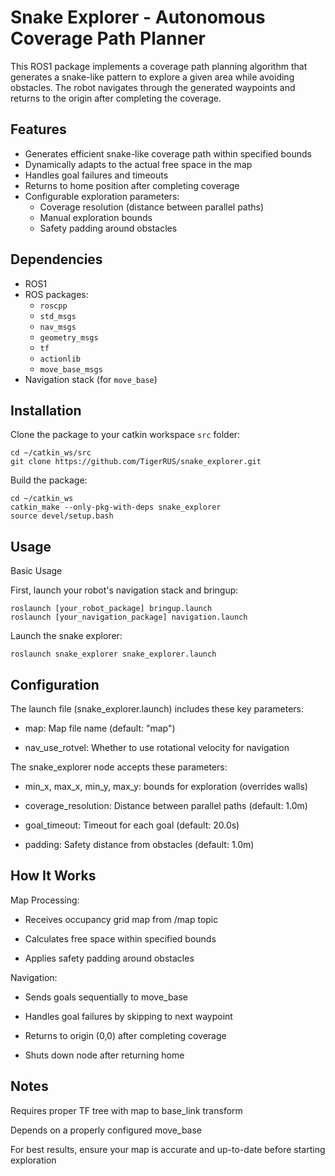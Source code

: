 # Snake Explorer - Autonomous Coverage Path Planner

This ROS1 package implements a coverage path planning algorithm that generates a snake-like pattern to explore a given area while avoiding obstacles. The robot navigates through the generated waypoints and returns to the origin after completing the coverage.

## Features

- Generates efficient snake-like coverage path within specified bounds
- Dynamically adapts to the actual free space in the map
- Handles goal failures and timeouts
- Returns to home position after completing coverage
- Configurable exploration parameters:
  - Coverage resolution (distance between parallel paths)
  - Manual exploration bounds
  - Safety padding around obstacles

## Dependencies

- ROS1
- ROS packages:
  - `roscpp`
  - `std_msgs`
  - `nav_msgs`
  - `geometry_msgs`
  - `tf`
  - `actionlib`
  - `move_base_msgs`
- Navigation stack (for `move_base`)

## Installation

Clone the package to your catkin workspace `src` folder:
```
cd ~/catkin_ws/src
git clone https://github.com/TigerRUS/snake_explorer.git
```

Build the package:
```
cd ~/catkin_ws
catkin_make --only-pkg-with-deps snake_explorer
source devel/setup.bash
```

## Usage

Basic Usage

First, launch your robot's navigation stack and bringup:
```
roslaunch [your_robot_package] bringup.launch
roslaunch [your_navigation_package] navigation.launch
```

Launch the snake explorer:
```
roslaunch snake_explorer snake_explorer.launch
```

## Configuration

The launch file (snake_explorer.launch) includes these key parameters:

- map: Map file name (default: "map")

- nav_use_rotvel: Whether to use rotational velocity for navigation

The snake_explorer node accepts these parameters:

- min_x, max_x, min_y, max_y: bounds for exploration (overrides walls)

- coverage_resolution: Distance between parallel paths (default: 1.0m)

- goal_timeout: Timeout for each goal (default: 20.0s)

- padding: Safety distance from obstacles (default: 1.0m)

## How It Works
Map Processing:

- Receives occupancy grid map from /map topic

- Calculates free space within specified bounds

- Applies safety padding around obstacles

Navigation:

- Sends goals sequentially to move_base

- Handles goal failures by skipping to next waypoint

- Returns to origin (0,0) after completing coverage

- Shuts down node after returning home

## Notes
Requires proper TF tree with map to base_link transform

Depends on a properly configured move_base

For best results, ensure your map is accurate and up-to-date before starting exploration